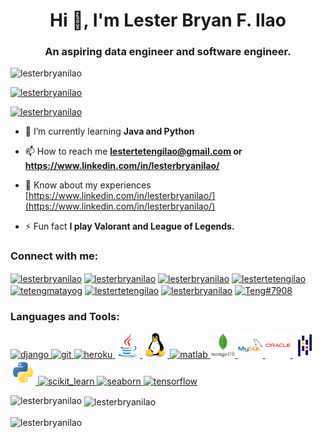 <h1 align="center">Hi 👋, I'm Lester Bryan F. Ilao</h1>
<h3 align="center">An aspiring data engineer and software engineer.</h3>

<p align="left"> <img src="https://komarev.com/ghpvc/?username=lesterbryanilao&label=Profile%20views&color=0e75b6&style=flat" alt="lesterbryanilao" /> </p>

<p align="left"> <a href="https://github.com/ryo-ma/github-profile-trophy"><img src="https://github-profile-trophy.vercel.app/?username=lesterbryanilao" alt="lesterbryanilao" /></a> </p>

<p align="left"> <a href="https://twitter.com/lesterbryanilao" target="blank"><img src="https://img.shields.io/twitter/follow/lesterbryanilao?logo=twitter&style=for-the-badge" alt="lesterbryanilao" /></a> </p>

- 🌱 I’m currently learning **Java and Python**

- 📫 How to reach me **lestertetengilao@gmail.com or https://www.linkedin.com/in/lesterbryanilao/**

- 📄 Know about my experiences [https://www.linkedin.com/in/lesterbryanilao/](https://www.linkedin.com/in/lesterbryanilao/)

- ⚡ Fun fact **I play Valorant and League of Legends.**

<h3 align="left">Connect with me:</h3>
<p align="left">
<a href="https://twitter.com/lesterbryanilao" target="blank"><img align="center" src="https://raw.githubusercontent.com/rahuldkjain/github-profile-readme-generator/master/src/images/icons/Social/twitter.svg" alt="lesterbryanilao" height="30" width="40" /></a>
<a href="https://linkedin.com/in/lesterbryanilao" target="blank"><img align="center" src="https://raw.githubusercontent.com/rahuldkjain/github-profile-readme-generator/master/src/images/icons/Social/linked-in-alt.svg" alt="lesterbryanilao" height="30" width="40" /></a>
<a href="https://kaggle.com/lesterbryanilao" target="blank"><img align="center" src="https://raw.githubusercontent.com/rahuldkjain/github-profile-readme-generator/master/src/images/icons/Social/kaggle.svg" alt="lesterbryanilao" height="30" width="40" /></a>
<a href="https://fb.com/lestertetengilao" target="blank"><img align="center" src="https://raw.githubusercontent.com/rahuldkjain/github-profile-readme-generator/master/src/images/icons/Social/facebook.svg" alt="lestertetengilao" height="30" width="40" /></a>
<a href="https://instagram.com/tetengmatayog" target="blank"><img align="center" src="https://raw.githubusercontent.com/rahuldkjain/github-profile-readme-generator/master/src/images/icons/Social/instagram.svg" alt="tetengmatayog" height="30" width="40" /></a>
<a href="https://www.hackerrank.com/lestertetengilao" target="blank"><img align="center" src="https://raw.githubusercontent.com/rahuldkjain/github-profile-readme-generator/master/src/images/icons/Social/hackerrank.svg" alt="lestertetengilao" height="30" width="40" /></a>
<a href="https://www.leetcode.com/lesterbryanilao" target="blank"><img align="center" src="https://raw.githubusercontent.com/rahuldkjain/github-profile-readme-generator/master/src/images/icons/Social/leet-code.svg" alt="lesterbryanilao" height="30" width="40" /></a>
<a href="https://discord.gg/Teng#7908" target="blank"><img align="center" src="https://raw.githubusercontent.com/rahuldkjain/github-profile-readme-generator/master/src/images/icons/Social/discord.svg" alt="Teng#7908" height="30" width="40" /></a>
</p>

<h3 align="left">Languages and Tools:</h3>
<p align="left"> <a href="https://www.djangoproject.com/" target="_blank" rel="noreferrer"> <img src="https://cdn.worldvectorlogo.com/logos/django.svg" alt="django" width="40" height="40"/> </a> <a href="https://git-scm.com/" target="_blank" rel="noreferrer"> <img src="https://www.vectorlogo.zone/logos/git-scm/git-scm-icon.svg" alt="git" width="40" height="40"/> </a> <a href="https://heroku.com" target="_blank" rel="noreferrer"> <img src="https://www.vectorlogo.zone/logos/heroku/heroku-icon.svg" alt="heroku" width="40" height="40"/> </a> <a href="https://www.java.com" target="_blank" rel="noreferrer"> <img src="https://raw.githubusercontent.com/devicons/devicon/master/icons/java/java-original.svg" alt="java" width="40" height="40"/> </a> <a href="https://www.linux.org/" target="_blank" rel="noreferrer"> <img src="https://raw.githubusercontent.com/devicons/devicon/master/icons/linux/linux-original.svg" alt="linux" width="40" height="40"/> </a> <a href="https://www.mathworks.com/" target="_blank" rel="noreferrer"> <img src="https://upload.wikimedia.org/wikipedia/commons/2/21/Matlab_Logo.png" alt="matlab" width="40" height="40"/> </a> <a href="https://www.mongodb.com/" target="_blank" rel="noreferrer"> <img src="https://raw.githubusercontent.com/devicons/devicon/master/icons/mongodb/mongodb-original-wordmark.svg" alt="mongodb" width="40" height="40"/> </a> <a href="https://www.mysql.com/" target="_blank" rel="noreferrer"> <img src="https://raw.githubusercontent.com/devicons/devicon/master/icons/mysql/mysql-original-wordmark.svg" alt="mysql" width="40" height="40"/> </a> <a href="https://www.oracle.com/" target="_blank" rel="noreferrer"> <img src="https://raw.githubusercontent.com/devicons/devicon/master/icons/oracle/oracle-original.svg" alt="oracle" width="40" height="40"/> </a> <a href="https://pandas.pydata.org/" target="_blank" rel="noreferrer"> <img src="https://raw.githubusercontent.com/devicons/devicon/2ae2a900d2f041da66e950e4d48052658d850630/icons/pandas/pandas-original.svg" alt="pandas" width="40" height="40"/> </a> <a href="https://www.python.org" target="_blank" rel="noreferrer"> <img src="https://raw.githubusercontent.com/devicons/devicon/master/icons/python/python-original.svg" alt="python" width="40" height="40"/> </a> <a href="https://scikit-learn.org/" target="_blank" rel="noreferrer"> <img src="https://upload.wikimedia.org/wikipedia/commons/0/05/Scikit_learn_logo_small.svg" alt="scikit_learn" width="40" height="40"/> </a> <a href="https://seaborn.pydata.org/" target="_blank" rel="noreferrer"> <img src="https://seaborn.pydata.org/_images/logo-mark-lightbg.svg" alt="seaborn" width="40" height="40"/> </a> <a href="https://www.tensorflow.org" target="_blank" rel="noreferrer"> <img src="https://www.vectorlogo.zone/logos/tensorflow/tensorflow-icon.svg" alt="tensorflow" width="40" height="40"/> </a> </p>

<p><img align="left" src="https://github-readme-stats.vercel.app/api/top-langs?username=lesterbryanilao&show_icons=true&locale=en&layout=compact" alt="lesterbryanilao" /></p>

<p>&nbsp;<img align="center" src="https://github-readme-stats.vercel.app/api?username=lesterbryanilao&show_icons=true&locale=en" alt="lesterbryanilao" /></p>

<p><img align="center" src="https://github-readme-streak-stats.herokuapp.com/?user=lesterbryanilao&" alt="lesterbryanilao" /></p>
